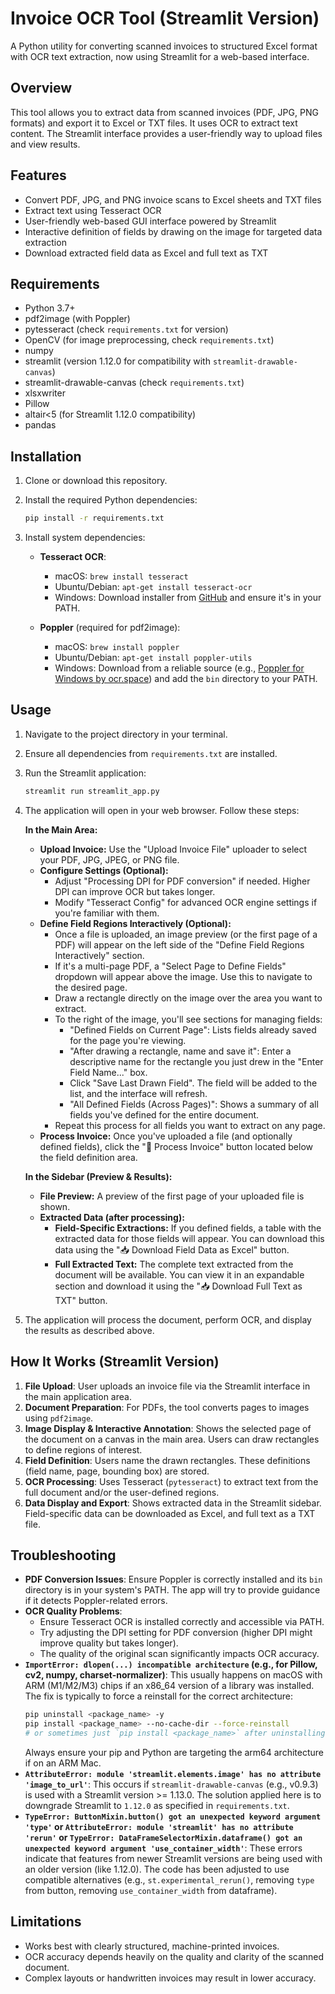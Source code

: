 # Invoice OCR Tool (Streamlit Version)

A Python utility for converting scanned invoices to structured Excel format with OCR text extraction, now using Streamlit for a web-based interface.

## Overview

This tool allows you to extract data from scanned invoices (PDF, JPG, PNG formats) and export it to Excel or TXT files. It uses OCR to extract text content. The Streamlit interface provides a user-friendly way to upload files and view results.

## Features

- Convert PDF, JPG, and PNG invoice scans to Excel sheets and TXT files
- Extract text using Tesseract OCR
- User-friendly web-based GUI interface powered by Streamlit
- Interactive definition of fields by drawing on the image for targeted data extraction
- Download extracted field data as Excel and full text as TXT

## Requirements

- Python 3.7+
- pdf2image (with Poppler)
- pytesseract (check `requirements.txt` for version)
- OpenCV (for image preprocessing, check `requirements.txt`)
- numpy
- streamlit (version 1.12.0 for compatibility with `streamlit-drawable-canvas`)
- streamlit-drawable-canvas (check `requirements.txt`)
- xlsxwriter
- Pillow
- altair<5 (for Streamlit 1.12.0 compatibility)
- pandas

## Installation

1. Clone or download this repository.
2. Install the required Python dependencies:
   ```bash
   pip install -r requirements.txt
   ```

3. Install system dependencies:

   - **Tesseract OCR**:
     - macOS: `brew install tesseract`
     - Ubuntu/Debian: `apt-get install tesseract-ocr`
     - Windows: Download installer from [GitHub](https://github.com/UB-Mannheim/tesseract/wiki) and ensure it's in your PATH.

   - **Poppler** (required for pdf2image):
     - macOS: `brew install poppler`
     - Ubuntu/Debian: `apt-get install poppler-utils`
     - Windows: Download from a reliable source (e.g., [Poppler for Windows by ocr.space](https://ocr.space/poppler)) and add the `bin` directory to your PATH.

## Usage

1.  Navigate to the project directory in your terminal.
2.  Ensure all dependencies from `requirements.txt` are installed.
3.  Run the Streamlit application:
    ```bash
    streamlit run streamlit_app.py
    ```

4.  The application will open in your web browser. Follow these steps:

    **In the Main Area:**
    *   **Upload Invoice:** Use the "Upload Invoice File" uploader to select your PDF, JPG, JPEG, or PNG file.
    *   **Configure Settings (Optional):**
        *   Adjust "Processing DPI for PDF conversion" if needed. Higher DPI can improve OCR but takes longer.
        *   Modify "Tesseract Config" for advanced OCR engine settings if you're familiar with them.
    *   **Define Field Regions Interactively (Optional):**
        *   Once a file is uploaded, an image preview (or the first page of a PDF) will appear on the left side of the "Define Field Regions Interactively" section.
        *   If it's a multi-page PDF, a "Select Page to Define Fields" dropdown will appear above the image. Use this to navigate to the desired page.
        *   Draw a rectangle directly on the image over the area you want to extract.
        *   To the right of the image, you'll see sections for managing fields:
            *   "Defined Fields on Current Page": Lists fields already saved for the page you're viewing.
            *   "After drawing a rectangle, name and save it": Enter a descriptive name for the rectangle you just drew in the "Enter Field Name..." box.
            *   Click "Save Last Drawn Field". The field will be added to the list, and the interface will refresh.
            *   "All Defined Fields (Across Pages)": Shows a summary of all fields you've defined for the entire document.
        *   Repeat this process for all fields you want to extract on any page.
    *   **Process Invoice:** Once you've uploaded a file (and optionally defined fields), click the "🚀 Process Invoice" button located below the field definition area.

    **In the Sidebar (Preview & Results):**
    *   **File Preview:** A preview of the first page of your uploaded file is shown.
    *   **Extracted Data (after processing):**
        *   **Field-Specific Extractions:** If you defined fields, a table with the extracted data for those fields will appear. You can download this data using the "📥 Download Field Data as Excel" button.
        *   **Full Extracted Text:** The complete text extracted from the document will be available. You can view it in an expandable section and download it using the "📥 Download Full Text as TXT" button.

5.  The application will process the document, perform OCR, and display the results as described above.

## How It Works (Streamlit Version)

1. **File Upload**: User uploads an invoice file via the Streamlit interface in the main application area.
2. **Document Preparation**: For PDFs, the tool converts pages to images using `pdf2image`.
3. **Image Display & Interactive Annotation**: Shows the selected page of the document on a canvas in the main area. Users can draw rectangles to define regions of interest.
4. **Field Definition**: Users name the drawn rectangles. These definitions (field name, page, bounding box) are stored.
5. **OCR Processing**: Uses Tesseract (`pytesseract`) to extract text from the full document and/or the user-defined regions.
6. **Data Display and Export**: Shows extracted data in the Streamlit sidebar. Field-specific data can be downloaded as Excel, and full text as a TXT file.

## Troubleshooting

- **PDF Conversion Issues**: Ensure Poppler is correctly installed and its `bin` directory is in your system's PATH. The app will try to provide guidance if it detects Poppler-related errors.
- **OCR Quality Problems**:
    - Ensure Tesseract OCR is installed correctly and accessible via PATH.
    - Try adjusting the DPI setting for PDF conversion (higher DPI might improve quality but takes longer).
    - The quality of the original scan significantly impacts OCR accuracy.
- **`ImportError: dlopen(...) incompatible architecture` (e.g., for Pillow, cv2, numpy, charset-normalizer)**: This usually happens on macOS with ARM (M1/M2/M3) chips if an x86_64 version of a library was installed. The fix is typically to force a reinstall for the correct architecture:
  ```bash
  pip uninstall <package_name> -y
  pip install <package_name> --no-cache-dir --force-reinstall
  # or sometimes just `pip install <package_name>` after uninstalling is enough.
  ```
  Always ensure your pip and Python are targeting the arm64 architecture if on an ARM Mac.
- **`AttributeError: module 'streamlit.elements.image' has no attribute 'image_to_url'`**: This occurs if `streamlit-drawable-canvas` (e.g., v0.9.3) is used with a Streamlit version >= 1.13.0. The solution applied here is to downgrade Streamlit to `1.12.0` as specified in `requirements.txt`.
- **`TypeError: ButtonMixin.button() got an unexpected keyword argument 'type'` or `AttributeError: module 'streamlit' has no attribute 'rerun'` or `TypeError: DataFrameSelectorMixin.dataframe() got an unexpected keyword argument 'use_container_width'`**: These errors indicate that features from newer Streamlit versions are being used with an older version (like 1.12.0). The code has been adjusted to use compatible alternatives (e.g., `st.experimental_rerun()`, removing `type` from button, removing `use_container_width` from dataframe).

## Limitations

- Works best with clearly structured, machine-printed invoices.
- OCR accuracy depends heavily on the quality and clarity of the scanned document.
- Complex layouts or handwritten invoices may result in lower accuracy.